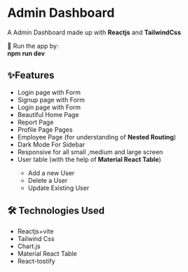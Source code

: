 <h1>Admin Dashboard </h1>
 <p>A Admin Dashboard made up with <b>Reactjs</b>  and <b>TailwindCss</b></p>
🚀 Run the app by:<br/>
 <b>npm run dev</b>

 <h2> ✨Features</h2>
 <ul>
   <li>Login page with Form</li>
   <li>Signup page with Form</li>
   <li>Login page with Form</li>
   <li>Beautiful Home Page</li>
    <li>Report Page</li>
    <li>Profile Page Pages</li>
   <li>Employee Page (for understanding of <b>Nested Routing</b>)</li>
   <li>Dark Mode For Sidebar</li>
   <li>Responsive for all small ,medium and large screen</li>
   <li>User table (with the help of<b> Material React Table</b>)</li>
      <ul>
        <li>Add a new User </li>
        <li>Delete a  User </li>
        <li>Update Existing User </li>
      </ul>  
 </ul>

 <h2>🛠 Technologies Used</h2>
 <ul>
   <li>Reactjs+vite</li>
   <li>Tailwind Css</li>
   <li>Chart.js</li>
   <li>Material React Table</li>
   <li>React-tostify</li>
 </ul>


